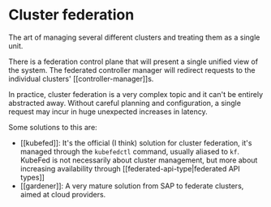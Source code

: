# Cluster federation
The art of managing several different clusters and treating them as a single unit.

There is a federation control plane that will present a single unified view of the system. The federated controller manager will redirect requests to the individual clusters' [[controller-manager]]s.

In practice, cluster federation is a very complex topic and it can't be entirely abstracted away. Without careful planning and configuration, a single request may incur in huge unexpected increases in latency.

Some solutions to this are:
* [[kubefed]]: It's the official (I think) solution for cluster federation, it's managed through the `kubefedctl` command, usually aliased to `kf`. KubeFed is not necessarily about cluster management, but more about increasing availability through [[federated-api-type|federated API types]]
* [[gardener]]: A very mature solution from SAP to federate clusters, aimed at cloud providers.
